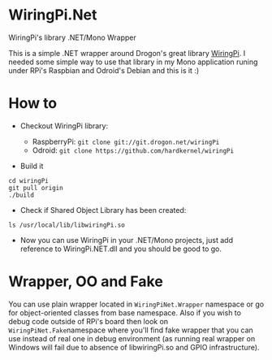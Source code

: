 # WiringPi.Net
WiringPi's library .NET/Mono Wrapper

This is a simple .NET wrapper around Drogon's great library [WiringPi](http://wiringpi.com). I needed some simple way to use that library in my Mono application runing under RPi's Raspbian and Odroid's Debian and this is it :)

# How to

* Checkout WiringPi library:

	* RaspberryPi: `git clone git://git.drogon.net/wiringPi`
	* Odroid: `git clone https://github.com/hardkernel/wiringPi`

* Build it

```
cd wiringPi
git pull origin
./build
```

* Check if Shared Object Library has been created:

`ls /usr/local/lib/libwiringPi.so`

* Now you can use WiringPi in your .NET/Mono projects, just add reference to WiringPi.NET.dll and you should be good to go.

# Wrapper, OO and Fake

You can use plain wrapper located in `WiringPiNet.Wrapper` namespace or go for object-oriented classes from base namespace. Also if you wish to debug code outside of RPi's board then look on `WiringPiNet.Fake`namespace where you'll find fake wrapper that you can use instead of real one in debug environment (as running real wrapper on Windows will fail due to absence of libwiringPi.so and GPIO infrastructure). 
